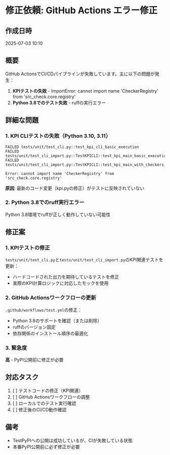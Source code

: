 # 修正依頼: GitHub Actions エラー修正

## 作成日時
2025-07-03 10:10

## 概要
GitHub ActionsでCI/CDパイプラインが失敗しています。主に以下の問題が発生：

1. **KPIテストの失敗** - ImportError: cannot import name 'CheckerRegistry' from 'src_check.core.registry'
2. **Python 3.8でのテスト失敗** - ruffの実行エラー

## 詳細な問題

### 1. KPI CLIテストの失敗（Python 3.10, 3.11）
```
FAILED tests/unit/test_cli.py::test_kpi_cli_basic_execution
FAILED tests/unit/test_cli_import.py::TestKPICLI::test_kpi_main_basic_execution
FAILED tests/unit/test_cli_import.py::TestKPICLI::test_kpi_main_with_checkers_filter

Error: cannot import name 'CheckerRegistry' from 'src_check.core.registry'
```

**原因**: 最新のコード変更（kpi.pyの修正）がテストに反映されていない

### 2. Python 3.8でのruff実行エラー
Python 3.8環境でruffが正しく動作していない可能性

## 修正案

### 1. KPIテストの修正
`tests/unit/test_cli.py`と`tests/unit/test_cli_import.py`のKPI関連テストを更新：
- ハードコードされた出力を期待しているテストを修正
- 実際のKPI計算ロジックに対応したモックを使用

### 2. GitHub Actionsワークフローの更新
`.github/workflows/test.yml`の修正：
- Python 3.8のサポートを確認（または削除）
- ruffのバージョン固定
- 依存関係のインストール順序の最適化

### 3. 緊急度
**高** - PyPI公開前に修正が必要

## 対応タスク
1. [ ] テストコードの修正（KPI関連）
2. [ ] GitHub Actionsワークフローの調整
3. [ ] ローカルでのテスト実行確認
4. [ ] 修正後のCI/CD動作確認

## 備考
- TestPyPIへの公開は成功しているが、CIが失敗している状態
- 本番PyPI公開前に必ず修正が必要